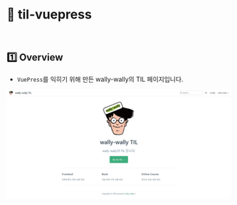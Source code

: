 # :notebook_with_decorative_cover: til-vuepress

<br>

## :one: Overview

- `VuePress`를 익히기 위해 만든 wally-wally의 TIL 페이지입니다.

![homepage](img\homepage.JPG)
